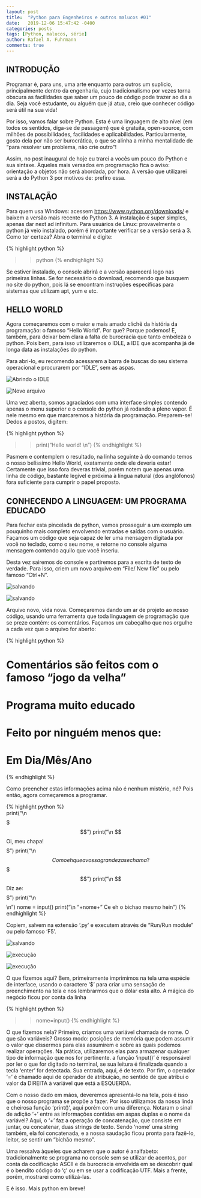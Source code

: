 ```yaml
---
layout: post
title:  "Python para Engenheiros e outros malucos #01"
date:   2019-12-06 15:47:42 -0400
categories: posts
tags: [Python, malucos, série]
author: Rafael A. Fuhrmann
comments: true
---
```


## INTRODUÇÃO

Programar é, para uns, uma arte enquanto para outros um suplício, principalmente dentro da engenharia, cujo tradicionalismo por vezes torna obscura as facilidades que saber um pouco de código pode trazer ao dia a dia. Seja você estudante, ou alguém que já atua, creio que conhecer código será útil na sua vida!

Por isso, vamos falar sobre Python. Esta é uma linguagem de alto nível (em todos os sentidos, diga-se de passagem) que é gratuita, open-source, com milhões de possibilidades, facilidades e aplicabilidades. Particularmente, gosto dela por não ser burocrática, o que se alinha a minha mentalidade de “para resolver um problema, não crie outro”!

Assim, no post inaugural de hoje eu trarei a vocês um pouco do Python e sua sintaxe. Àqueles mais versados em programação fica o aviso: orientação a objetos não será abordada, por hora. A versão que utilizarei será a do Python 3 por motivos de: prefiro essa.

## INSTALAÇÃO

Para quem usa Windows: acessem <https://www.python.org/downloads/> e baixem a versão mais recente do Python 3. A instalação é super simples, apenas dar next ad infinitum.
Para usuários de Linux: provavelmente o python já veio instalado, porém é importante verificar se a versão será a 3. Como ter certeza? Abra o terminal e digite:

{% highlight python %}
>> python
{% endhighlight %}

Se estiver instalado, o console abrirá e a versão aparecerá logo nas primeiras linhas. Se for necessário o download, recomendo que busquem no site do python, pois lá se encontram instruções específicas para sistemas que utilizam apt, yum e etc.

## HELLO WORLD
    
Agora começaremos com o maior e mais amado clichê da história da programação: o famoso “Hello World”. Por que? Porque podemos! E, também, para deixar bem clara a falta de burocracia que tanto embeleza o python. Pois bem, para isso utilizaremos o IDLE, a IDE que acompanha já de longa data as instalações do python.

Para abri-lo, eu recomendo acessarem a barra de buscas do seu sistema operacional e procurarem por “IDLE”, sem as aspas.

![Abrindo o IDLE](/assets/serie-python-01/abrindo_idle.png)

	
![Novo arquivo](/assets/serie-python-01/idle_aberto.png)

Uma vez aberto, somos agraciados com uma interface simples contendo apenas o menu superior e o console do python já rodando a pleno vapor. É nele mesmo em que marcaremos a história da programação. Preparem-se! Dedos a postos, digitem:

{% highlight python %}
>> print(“Hello world! \n”)
{% endhighlight %}

Pasmem e contemplem o resultado, na linha seguinte à do comando temos o nosso belíssimo Hello World, exatamente onde ele deveria estar! Certamente que isso fora deveras trivial, porém notem que apenas uma linha de código, bastante legível e próxima à língua natural (dos anglófonos) fora suficiente para cumprir o papel proposto.

## CONHECENDO A LINGUAGEM: UM PROGRAMA EDUCADO

Para fechar esta pincelada de python, vamos prosseguir a um exemplo um pouquinho mais completo envolvendo entradas e saídas com o usuário. Façamos um código que seja capaz de ler uma mensagem digitada por você no teclado, como o seu nome, e retorne no console alguma mensagem contendo aquilo que você inseriu.

Desta vez sairemos do console e partiremos para a escrita de texto de verdade. Para isso, criem um novo arquivo em “File/ New file” ou pelo famoso “Ctrl+N”.

![salvando](/assets/serie-python-01/idle_menu_new.png)
	
![salvando](/assets/serie-python-01/idle_new_file_open.png)

Arquivo novo, vida nova. Começaremos dando um ar de projeto ao nosso código, usando uma ferramenta que toda linguagem de programação que se preze contém: os comentários. Façamos um cabeçalho que nos orgulhe a cada vez que o arquivo for aberto:

{% highlight python %}	
# Comentários são feitos com o famoso “jogo da velha”
# Programa muito educado
# Feito por ninguém menos que:
# Em Dia/Mês/Ano
{% endhighlight %}

Como preencher estas informações acima não é nenhum mistério, né? Pois então, agora começaremos a programar.
	
{% highlight python %}	
print(“\n $$$$$$$$$$$$$$$$$$$$$$$$$$$$$$$$$$$$$$$$$$$$$$$”)
print(“\n $$$$$$ Oi, meu chapa!                                              $$$$$”)
print(“\n $$$$$$ Como eh que a vossa grandeza se chama?   $$$$$”)
print(“\n $$$$$$ Diz ae:                                                             $$$$$”)
print(“\n $$$$$$$$$$$$$$$$$$$$$$$$$$$$$$$$$$$$$$$$$$$$$$$$\n”)
nome = input()
print(“\n “+nome+” Ce eh o bichao mesmo hein”)
{% endhighlight %}
	
Copiem, salvem na extensão ‘.py’ e executem através de “Run/Run module” ou pelo famoso ‘F5’. 
	
![salvando](/assets/serie-python-01/idle_salvando_arquivo.png)
	
![execução](/assets/serie-python-01/idle_run.png)
	
![execução](/assets/serie-python-01/idle_run.png)

O que fizemos aqui? Bem, primeiramente imprimimos na tela uma espécie de interface, usando o caractere ‘$’ para criar uma sensação de preenchimento na tela e nos lembrarmos que o dólar está alto. A mágica do negócio ficou por conta da linha
	
{% highlight python %}
>> nome=input()
{% endhighlight %}

O que fizemos nela? Primeiro, criamos uma variável chamada de nome. O que são variáveis? Grosso modo: posições de memória que podem assumir o valor que dissermos para elas assumirem e sobre as quais podemos realizar operações. Na prática, utilizaremos elas para armazenar qualquer tipo de informação que nos for pertinente.
a função ‘input()’ é responsável por ler o que for digitado no terminal, se sua leitura é finalizada quando a tecla ‘enter’ for detectada. Sua entrada, aqui, é de texto. Por fim, o operador ‘=’ é chamado aqui de operador de atribuição, no sentido de que atribui o valor da DIREITA à variável que está a ESQUERDA.

Com o nosso dado em mãos, deveremos apresentá-lo na tela, pois é isso que o nosso programa se propõe a fazer. Por isso utilizamos da nossa linda e cheirosa função ‘print()’, aqui porém com uma diferença.
Notaram o sinal de adição ‘+’ entre as informações contidas em aspas duplas e o nome da variável? Aqui, o ‘+’ faz a operação de concatenação, que consiste em juntar, ou concatenar, duas strings de texto. Sendo ‘nome’ uma string também, ela foi concatenada, e a nossa saudação ficou pronta para fazê-lo, leitor, se sentir um “bichão mesmo”.

Uma ressalva àqueles que acharem que o autor é analfabeto: tradicionalmente se programa no console sem se utilizar de acentos, por conta da codificação ASCII e da burocracia envolvida em se descobrir qual é o bendito código do ‘ç’ ou em se usar a codificação UTF. Mais a frente, porém, mostrarei como utilizá-las.
    
E é isso. Mais python em breve!
